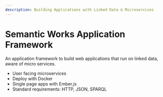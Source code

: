 ```yaml
---
description: Building Applications with Linked Data & Microservices
---
```


# Semantic Works Application Framework

An application framework to build web applications that run on linked data, aware of micro services.

* User facing microservices
* Deploy with Docker
* Single page apps with Ember.js
* Standard requirements: HTTP, JSON, SPARQL

